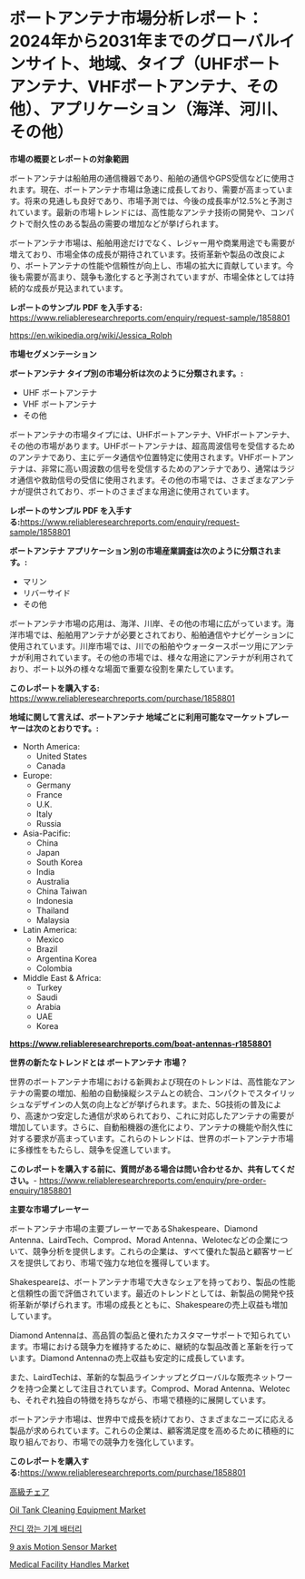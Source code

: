 <p><h1>ボートアンテナ市場分析レポート：2024年から2031年までのグローバルインサイト、地域、タイプ（UHFボートアンテナ、VHFボートアンテナ、その他）、アプリケーション（海洋、河川、その他）</h1></p><p><strong>市場の概要とレポートの対象範囲</strong></p>
<p><p>ボートアンテナは船舶用の通信機器であり、船舶の通信やGPS受信などに使用されます。現在、ボートアンテナ市場は急速に成長しており、需要が高まっています。将来の見通しも良好であり、市場予測では、今後の成長率が12.5%と予測されています。最新の市場トレンドには、高性能なアンテナ技術の開発や、コンパクトで耐久性のある製品の需要の増加などが挙げられます。</p><p>ボートアンテナ市場は、船舶用途だけでなく、レジャー用や商業用途でも需要が増えており、市場全体の成長が期待されています。技術革新や製品の改良により、ボートアンテナの性能や信頼性が向上し、市場の拡大に貢献しています。今後も需要が高まり、競争も激化すると予測されていますが、市場全体としては持続的な成長が見込まれています。</p></p>
<p><strong>レポートのサンプル PDF を入手する:</strong> <a href="https://www.reliableresearchreports.com/enquiry/request-sample/1858801">https://www.reliableresearchreports.com/enquiry/request-sample/1858801</a></p>
<p><a href="https://en.wikipedia.org/wiki/Jessica_Rolph">https://en.wikipedia.org/wiki/Jessica_Rolph</a></p>
<p><strong>市場セグメンテーション</strong></p>
<p><strong>ボートアンテナ タイプ別の市場分析は次のように分類されます。:</strong></p>
<p><ul><li>UHF ボートアンテナ</li><li>VHF ボートアンテナ</li><li>その他</li></ul></p>
<p><p>ボートアンテナの市場タイプには、UHFボートアンテナ、VHFボートアンテナ、その他の市場があります。UHFボートアンテナは、超高周波信号を受信するためのアンテナであり、主にデータ通信や位置特定に使用されます。VHFボートアンテナは、非常に高い周波数の信号を受信するためのアンテナであり、通常はラジオ通信や救助信号の受信に使用されます。その他の市場では、さまざまなアンテナが提供されており、ボートのさまざまな用途に使用されています。</p></p>
<p><strong>レポートのサンプル PDF を入手する:</strong><a href="https://www.reliableresearchreports.com/enquiry/request-sample/1858801">https://www.reliableresearchreports.com/enquiry/request-sample/1858801</a></p>
<p><strong> ボートアンテナ アプリケーション別の市場産業調査は次のように分類されます。:</strong></p>
<p><ul><li>マリン</li><li>リバーサイド</li><li>その他</li></ul></p>
<p><p>ボートアンテナ市場の応用は、海洋、川岸、その他の市場に広がっています。海洋市場では、船舶用アンテナが必要とされており、船舶通信やナビゲーションに使用されています。川岸市場では、川での船舶やウォータースポーツ用にアンテナが利用されています。その他の市場では、様々な用途にアンテナが利用されており、ボート以外の様々な場面で重要な役割を果たしています。</p></p>
<p><strong>このレポートを購入する:</strong> <a href="https://www.reliableresearchreports.com/purchase/1858801">https://www.reliableresearchreports.com/purchase/1858801</a></p>
<p><strong>地域に関して言えば、ボートアンテナ 地域ごとに利用可能なマーケットプレーヤーは次のとおりです。:</strong></p>
<p><ul>
    <li>
        North America:
        <ul>
            <li>United States</li>
            <li>Canada</li>
        </ul>
    </li>
    <li>
        Europe:
        <ul>
            <li>Germany</li>
            <li>France</li>
            <li>U.K.</li>
            <li>Italy</li>
            <li>Russia</li>
        </ul>
    </li>
    <li>
        Asia-Pacific:
        <ul>
            <li>China</li>
            <li>Japan</li>
            <li>South Korea</li>
            <li>India</li>
            <li>Australia</li>
            <li>China Taiwan</li>
            <li>Indonesia</li>
            <li>Thailand</li>
            <li>Malaysia</li>
        </ul>
    </li>
    <li>
        Latin America:
        <ul>
            <li>Mexico</li>
            <li>Brazil</li>
            <li>Argentina Korea</li>
            <li>Colombia</li>
        </ul>
    </li>
    <li>
        Middle East & Africa:
        <ul>
            <li>Turkey</li>
            <li>Saudi</li>
            <li>Arabia</li>
            <li>UAE</li>
            <li>Korea</li>
        </ul>
    </li>
    </ul></p>
<p><strong><a href="https://www.reliableresearchreports.com/boat-antennas-r1858801">https://www.reliableresearchreports.com/boat-antennas-r1858801</a></strong></p>
<p><strong>世界の新たなトレンドとは ボートアンテナ 市場？</strong></p>
<p><p>世界のボートアンテナ市場における新興および現在のトレンドは、高性能なアンテナの需要の増加、船舶の自動操縦システムとの統合、コンパクトでスタイリッシュなデザインの人気の向上などが挙げられます。また、5G技術の普及により、高速かつ安定した通信が求められており、これに対応したアンテナの需要が増加しています。さらに、自動船機器の進化により、アンテナの機能や耐久性に対する要求が高まっています。これらのトレンドは、世界のボートアンテナ市場に多様性をもたらし、競争を促進しています。</p></p>
<p><strong>このレポートを購入する前に、質問がある場合は問い合わせるか、共有してください。</strong>- <a href="https://www.reliableresearchreports.com/enquiry/pre-order-enquiry/1858801">https://www.reliableresearchreports.com/enquiry/pre-order-enquiry/1858801</a></p>
<p><strong>主要な市場プレーヤー</strong></p>
<p><p>ボートアンテナ市場の主要プレーヤーであるShakespeare、Diamond Antenna、LairdTech、Comprod、Morad Antenna、Welotecなどの企業について、競争分析を提供します。これらの企業は、すべて優れた製品と顧客サービスを提供しており、市場で強力な地位を獲得しています。</p><p>Shakespeareは、ボートアンテナ市場で大きなシェアを持っており、製品の性能と信頼性の面で評価されています。最近のトレンドとしては、新製品の開発や技術革新が挙げられます。市場の成長とともに、Shakespeareの売上収益も増加しています。</p><p>Diamond Antennaは、高品質の製品と優れたカスタマーサポートで知られています。市場における競争力を維持するために、継続的な製品改善と革新を行っています。Diamond Antennaの売上収益も安定的に成長しています。</p><p>また、LairdTechは、革新的な製品ラインナップとグローバルな販売ネットワークを持つ企業として注目されています。Comprod、Morad Antenna、Welotecも、それぞれ独自の特徴を持ちながら、市場で積極的に展開しています。</p><p>ボートアンテナ市場は、世界中で成長を続けており、さまざまなニーズに応える製品が求められています。これらの企業は、顧客満足度を高めるために積極的に取り組んでおり、市場での競争力を強化しています。</p></p>
<p><strong>このレポートを購入する:</strong><a href="https://www.reliableresearchreports.com/purchase/1858801">https://www.reliableresearchreports.com/purchase/1858801</a></p>
<p><p><a href="https://github.com/DanykaKilback/Market-Research-Report-List-2/blob/main/425961740057.md">高級チェア</a></p><p><a href="https://github.com/dmmanir420/Market-Research-Report-List-1/blob/main/oil-tank-cleaning-equipment-market.md">Oil Tank Cleaning Equipment Market</a></p><p><a href="https://github.com/LuckeyCorbin/Market-Research-Report-List-2/blob/main/622487151226.md">잔디 깎는 기계 배터리</a></p><p><a href="https://issuu.com/reportprime-2/docs/9-axis-motion-sensor-market-size-20_b2ee0a09ea3075">9 axis Motion Sensor Market</a></p><p><a href="https://medium.com/@earlecmcneil/medical-facility-handles-market-size-market-segmentation-market-trends-and-growth-analysis-0e49bd12b29b">Medical Facility Handles Market</a></p></p>